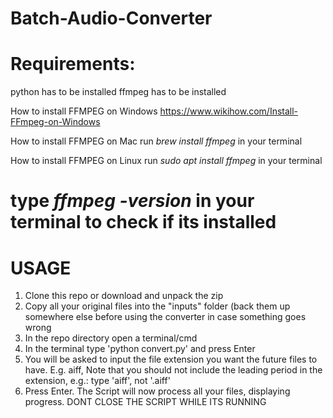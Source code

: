 # Batch-Audio-Converter

# Requirements:
python has to be installed
ffmpeg has to be installed

How to install FFMPEG on Windows
https://www.wikihow.com/Install-FFmpeg-on-Windows

How to install FFMPEG on Mac
run *brew install ffmpeg* in your terminal

How to install FFMPEG on Linux
run *sudo apt install ffmpeg* in your terminal

# type *ffmpeg -version* in your terminal to check if its installed

# USAGE
1. Clone this repo or download and unpack the zip
2. Copy all your original files into the "inputs" folder (back them up somewhere else before using the converter in case something goes wrong
3. In the repo directory open a terminal/cmd
4. In the terminal type 'python convert.py' and press Enter
5. You will be asked to input the file extension you want the future files to have. E.g. aiff,
  Note that you should not include the leading period in the extension, e.g.: type 'aiff', not '.aiff'
6. Press Enter. The Script will now process all your files, displaying progress. DONT CLOSE THE SCRIPT WHILE ITS RUNNING
